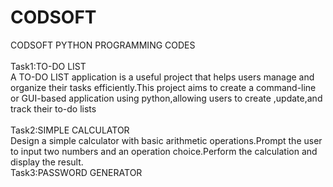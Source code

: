 # CODSOFT
CODSOFT PYTHON PROGRAMMING CODES
<br>
<br>
Task1:TO-DO LIST
<br>
A TO-DO LIST application is a useful project that helps users manage and organize their tasks efficiently.This project aims to create a command-line or GUI-based application using python,allowing users to create ,update,and track their to-do lists
<br>
<br>
Task2:SIMPLE CALCULATOR
<br>
Design a simple calculator with basic arithmetic operations.Prompt the user to input two numbers and an operation choice.Perform the calculation and display the result.
<br>
Task3:PASSWORD GENERATOR
<br>



